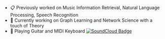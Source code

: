 - 📋 Previously worked on Music Information Retrieval, Natural Language Processing, Speech Recognition
- 🔭 Currently working on Graph Learning and Network Science with a touch of Theory
- 🎸 Playing Guitar and MIDI Keyboard       [![SoundCloud Badge](https://img.shields.io/badge/listen-soundcloud-orange)](https://soundcloud.com/dream-s-catcher)
